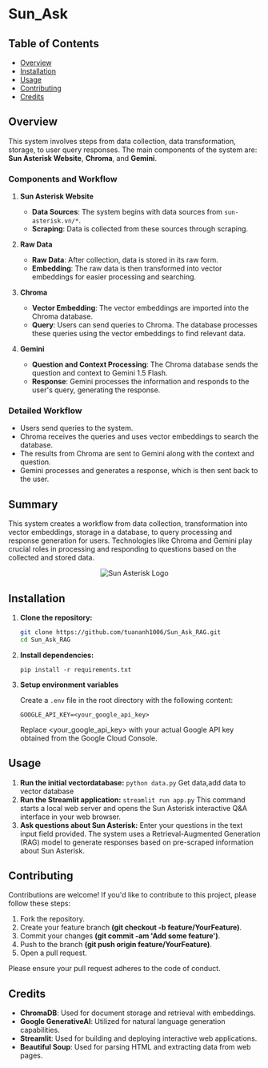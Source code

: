 # Sun_Ask
## Table of Contents

- [Overview](#overview)
- [Installation](#installation)
- [Usage](#usage)
- [Contributing](#contributing)
- [Credits](#credits)
## Overview

This system involves steps from data collection, data transformation, storage, to user query responses. The main components of the system are: **Sun Asterisk Website**, **Chroma**, and **Gemini**.

### Components and Workflow

1. **Sun Asterisk Website**
   - **Data Sources**: The system begins with data sources from `sun-asterisk.vn/*`.
   - **Scraping**: Data is collected from these sources through scraping.

2. **Raw Data**
   - **Raw Data**: After collection, data is stored in its raw form.
   - **Embedding**: The raw data is then transformed into vector embeddings for easier processing and searching.

3. **Chroma**
   - **Vector Embedding**: The vector embeddings are imported into the Chroma database.
   - **Query**: Users can send queries to Chroma. The database processes these queries using the vector embeddings to find relevant data.

4. **Gemini**
   - **Question and Context Processing**: The Chroma database sends the question and context to Gemini 1.5 Flash.
   - **Response**: Gemini processes the information and responds to the user's query, generating the response.

### Detailed Workflow

- Users send queries to the system.
- Chroma receives the queries and uses vector embeddings to search the database.
- The results from Chroma are sent to Gemini along with the context and question.
- Gemini processes and generates a response, which is then sent back to the user.

## Summary

This system creates a workflow from data collection, transformation into vector embeddings, storage in a database, to query processing and response generation for users. Technologies like Chroma and Gemini play crucial roles in processing and responding to questions based on the collected and stored data.

<p align="center">
  <img src="https://scontent-hkg4-2.xx.fbcdn.net/v/t1.15752-9/448274067_838205034323638_5401617840387538609_n.jpg?_nc_cat=111&ccb=1-7&_nc_sid=5f2048&_nc_ohc=TxNGuNSgXvUQ7kNvgEwa2fO&_nc_ht=scontent-hkg4-2.xx&oh=03_Q7cD1QGM1HU5IPHYog88Tn5nLzf2epHvH2in9DLKPTaKehGrJg&oe=669F94FA" alt="Sun Asterisk Logo">
</p>




## Installation

1. **Clone the repository:**

   ```bash
   git clone https://github.com/tuananh1006/Sun_Ask_RAG.git
   cd Sun_Ask_RAG

   ```

2. **Install dependencies:**

   `pip install -r requirements.txt`

3. **Setup environment variables**

   Create a `.env` file in the root directory with the following content:

   `GOOGLE_API_KEY=<your_google_api_key>`

   Replace <your_google_api_key> with your actual Google API key obtained from the Google Cloud Console.

## **Usage**
1. **Run the initial vectordatabase:**
   `python data.py`
   Get data,add data to vector database
2. **Run the Streamlit application:**
   `streamlit run app.py`
   This command starts a local web server and opens the Sun Asterisk interactive Q&A interface in your web browser.
3. **Ask questions about Sun Asterisk:**
   Enter your questions in the text input field provided. The system uses a Retrieval-Augmented Generation (RAG) model to generate responses based on pre-scraped information about Sun Asterisk.


## **Contributing**
Contributions are welcome! If you'd like to contribute to this project, please follow these steps:

1. Fork the repository.
2. Create your feature branch **(git checkout -b feature/YourFeature)**.
3. Commit your changes **(git commit -am 'Add some feature')**.
4. Push to the branch **(git push origin feature/YourFeature)**.
5. Open a pull request.

Please ensure your pull request adheres to the code of conduct.


## Credits

- **ChromaDB**: Used for document storage and retrieval with embeddings.
- **Google GenerativeAI**: Utilized for natural language generation capabilities.
- **Streamlit**: Used for building and deploying interactive web applications.
- **Beautiful Soup**: Used for parsing HTML and extracting data from web pages.
